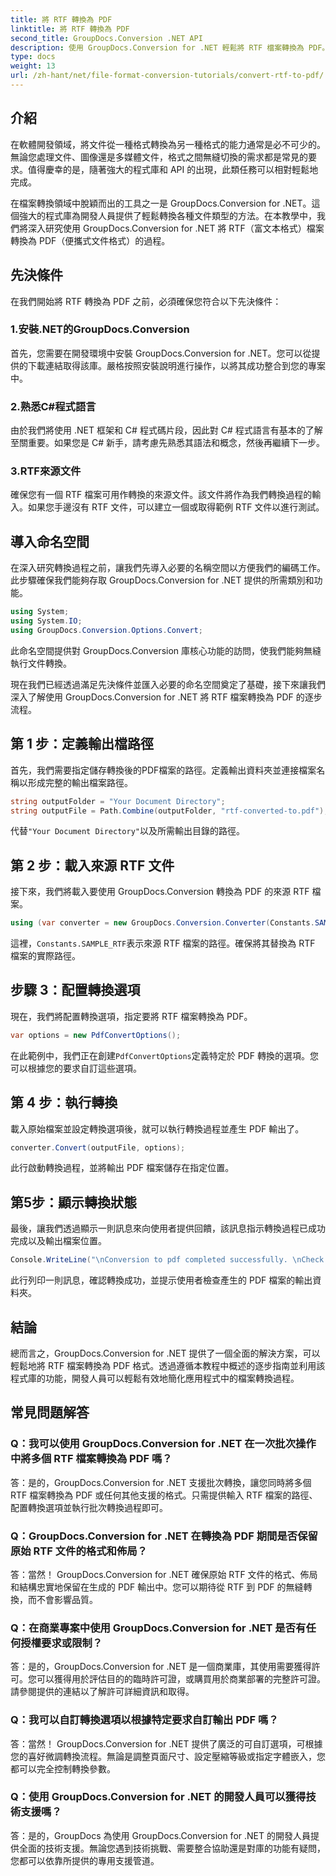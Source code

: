 ```yaml
---
title: 將 RTF 轉換為 PDF
linktitle: 將 RTF 轉換為 PDF
second_title: GroupDocs.Conversion .NET API
description: 使用 GroupDocs.Conversion for .NET 輕鬆將 RTF 檔案轉換為 PDF。按照我們的分步進行整合並釋放文件轉換的力量。
type: docs
weight: 13
url: /zh-hant/net/file-format-conversion-tutorials/convert-rtf-to-pdf/
---
```

## 介紹

在軟體開發領域，將文件從一種格式轉換為另一種格式的能力通常是必不可少的。無論您處理文件、圖像還是多媒體文件，格式之間無縫切換的需求都是常見的要求。值得慶幸的是，隨著強大的程式庫和 API 的出現，此類任務可以相對輕鬆地完成。

在檔案轉換領域中脫穎而出的工具之一是 GroupDocs.Conversion for .NET。這個強大的程式庫為開發人員提供了輕鬆轉換各種文件類型的方法。在本教學中，我們將深入研究使用 GroupDocs.Conversion for .NET 將 RTF（富文本格式）檔案轉換為 PDF（便攜式文件格式）的過程。

## 先決條件

在我們開始將 RTF 轉換為 PDF 之前，必須確保您符合以下先決條件：

### 1.安裝.NET的GroupDocs.Conversion

首先，您需要在開發環境中安裝 GroupDocs.Conversion for .NET。您可以從提供的下載連結取得該庫。嚴格按照安裝說明進行操作，以將其成功整合到您的專案中。

### 2.熟悉C#程式語言

由於我們將使用 .NET 框架和 C# 程式碼片段，因此對 C# 程式語言有基本的了解至關重要。如果您是 C# 新手，請考慮先熟悉其語法和概念，然後再繼續下一步。

### 3.RTF來源文件

確保您有一個 RTF 檔案可用作轉換的來源文件。該文件將作為我們轉換過程的輸入。如果您手邊沒有 RTF 文件，可以建立一個或取得範例 RTF 文件以進行測試。

## 導入命名空間

在深入研究轉換過程之前，讓我們先導入必要的名稱空間以方便我們的編碼工作。此步驟確保我們能夠存取 GroupDocs.Conversion for .NET 提供的所需類別和功能。

```csharp
using System;
using System.IO;
using GroupDocs.Conversion.Options.Convert;
```

此命名空間提供對 GroupDocs.Conversion 庫核心功能的訪問，使我們能夠無縫執行文件轉換。

現在我們已經透過滿足先決條件並匯入必要的命名空間奠定了基礎，接下來讓我們深入了解使用 GroupDocs.Conversion for .NET 將 RTF 檔案轉換為 PDF 的逐步流程。

## 第 1 步：定義輸出檔路徑

首先，我們需要指定儲存轉換後的PDF檔案的路徑。定義輸出資料夾並連接檔案名稱以形成完整的輸出檔案路徑。

```csharp
string outputFolder = "Your Document Directory";
string outputFile = Path.Combine(outputFolder, "rtf-converted-to.pdf");
```

代替`"Your Document Directory"`以及所需輸出目錄的路徑。

## 第 2 步：載入來源 RTF 文件

接下來，我們將載入要使用 GroupDocs.Conversion 轉換為 PDF 的來源 RTF 檔案。

```csharp
using (var converter = new GroupDocs.Conversion.Converter(Constants.SAMPLE_RTF))
```

這裡，`Constants.SAMPLE_RTF`表示來源 RTF 檔案的路徑。確保將其替換為 RTF 檔案的實際路徑。

## 步驟 3：配置轉換選項

現在，我們將配置轉換選項，指定要將 RTF 檔案轉換為 PDF。

```csharp
var options = new PdfConvertOptions();
```

在此範例中，我們正在創建`PdfConvertOptions`定義特定於 PDF 轉換的選項。您可以根據您的要求自訂這些選項。

## 第 4 步：執行轉換

載入原始檔案並設定轉換選項後，就可以執行轉換過程並產生 PDF 輸出了。

```csharp
converter.Convert(outputFile, options);
```

此行啟動轉換過程，並將輸出 PDF 檔案儲存在指定位置。

## 第5步：顯示轉換狀態

最後，讓我們透過顯示一則訊息來向使用者提供回饋，該訊息指示轉換過程已成功完成以及輸出檔案位置。

```csharp
Console.WriteLine("\nConversion to pdf completed successfully. \nCheck output in {0}", outputFolder);
```

此行列印一則訊息，確認轉換成功，並提示使用者檢查產生的 PDF 檔案的輸出資料夾。

## 結論

總而言之，GroupDocs.Conversion for .NET 提供了一個全面的解決方案，可以輕鬆地將 RTF 檔案轉換為 PDF 格式。透過遵循本教程中概述的逐步指南並利用該程式庫的功能，開發人員可以輕鬆有效地簡化應用程式中的檔案轉換過程。

## 常見問題解答

### Q：我可以使用 GroupDocs.Conversion for .NET 在一次批次操作中將多個 RTF 檔案轉換為 PDF 嗎？

答：是的，GroupDocs.Conversion for .NET 支援批次轉換，讓您同時將多個 RTF 檔案轉換為 PDF 或任何其他支援的格式。只需提供輸入 RTF 檔案的路徑、配置轉換選項並執行批次轉換過程即可。

### Q：GroupDocs.Conversion for .NET 在轉換為 PDF 期間是否保留原始 RTF 文件的格式和佈局？

答：當然！ GroupDocs.Conversion for .NET 確保原始 RTF 文件的格式、佈局和結構忠實地保留在生成的 PDF 輸出中。您可以期待從 RTF 到 PDF 的無縫轉換，而不會影響品質。

### Q：在商業專案中使用 GroupDocs.Conversion for .NET 是否有任何授權要求或限制？

答：是的，GroupDocs.Conversion for .NET 是一個商業庫，其使用需要獲得許可。您可以獲得用於評估目的的臨時許可證，或購買用於商業部署的完整許可證。請參閱提供的連結以了解許可詳細資訊和取得。

### Q：我可以自訂轉換選項以根據特定要求自訂輸出 PDF 嗎？

答：當然！ GroupDocs.Conversion for .NET 提供了廣泛的可自訂選項，可根據您的喜好微調轉換流程。無論是調整頁面尺寸、設定壓縮等級或指定字體嵌入，您都可以完全控制轉換參數。

### Q：使用 GroupDocs.Conversion for .NET 的開發人員可以獲得技術支援嗎？

答：是的，GroupDocs 為使用 GroupDocs.Conversion for .NET 的開發人員提供全面的技術支援。無論您遇到技術挑戰、需要整合協助還是對庫的功能有疑問，您都可以依靠所提供的專用支援管道。